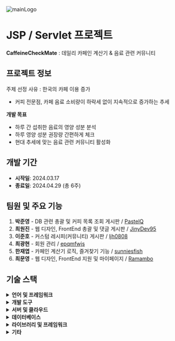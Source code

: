 <img alt="mainLogo" src="https://github.com/user-attachments/assets/4791ae8f-4643-4b0e-97ab-73875ea97061">

# JSP / Servlet 프로젝트
**CaffeineCheckMate** : 데일리 카페인 계산기 & 음료 관련 커뮤니티

## 프로젝트 정보

주제 선정 사유 : 한국의 카페 이용 증가
- 커피 전문점, 카페 음료 소비량이 하락세 없이 지속적으로 증가하는 추세

**개발 목표** 
- 하루 간 섭취한 음료의 영양 성분 분석
- 하루 영양 성분 권장량 간편하게 체크
- 현대 추세에 맞는 음료 관련 커뮤니티 활성화

## 개발 기간

- **시작일**: 2024.03.17
- **종료일**: 2024.04.29 (총 6주)

## 팀원 및 주요 기능

1. **박준영** - DB 관련 총괄 및 커피 목록 조회 게시판 / [PastelQ](https://github.com/PastelQ) 
2. **최원진** - 웹 디자인, FrontEnd 총괄 및 댓글 게시판 / [JinyDev95](https://github.com/JinyDev95)
3. **이준호** - 커스텀 레시피(커뮤니티) 게시판 / [ljh0808](https://github.com/ljh0808)
4. **최광현** - 회원 관리 / [epqmfwjs](https://github.com/epqmfwjs)
5. **한재엽** - 카페인 계산기 로직, 즐겨찾기 기능 / [sunniesfish](https://github.com/sunniesfish)
6. **최문영** - 웹 디자인, FrontEnd 지원 및 마이페이지 / [Ramambo](https://github.com/Ramambo)

## 기술 스택

<details>
<summary><strong>언어 및 프레임워크</strong></summary>

- **Java** 17
- **HTML**
- **CSS**
- **JSP** 4.0
- **Servlet** 2.3

</details>

<details>
<summary><strong>개발 도구</strong></summary>

- **Git**
- **GitHub**
- **Eclipse IDE** 2022.03

</details>

<details>
<summary><strong>서버 및 클라우드</strong></summary>

- **Apache Tomcat** 9.0

</details>

<details>
<summary><strong>데이터베이스</strong></summary>

- **MySQL** 8.0.36

</details>

<details>
<summary><strong>라이브러리 및 프레임워크</strong></summary>

- **JSTL** 1.2
- **커넥션 풀**:
  - **commons-dbcp2** 2.12.0
  - **commons-logging** 1.3.0
  - **commons-pool2** 2.12.0

</details>

<details>
<summary><strong>기타</strong></summary>

- [FullCalendar](https://fullcalendar.io)

</details>
